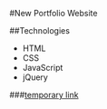 #New Portfolio Website

##Technologies
 * HTML  
 * CSS  
 * JavaScript
 * jQuery

###[temporary link](http://www.powerful-shore-67847.herokuapp.com)
